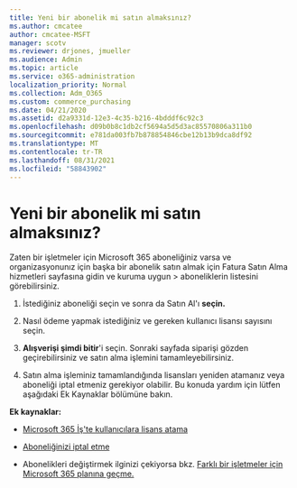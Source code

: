 ```yaml
---
title: Yeni bir abonelik mi satın almaksınız?
ms.author: cmcatee
author: cmcatee-MSFT
manager: scotv
ms.reviewer: drjones, jmueller
ms.audience: Admin
ms.topic: article
ms.service: o365-administration
localization_priority: Normal
ms.collection: Adm_O365
ms.custom: commerce_purchasing
ms.date: 04/21/2020
ms.assetid: d2a9331d-12e3-4c35-b216-4bdddf6c92c3
ms.openlocfilehash: d09b0b8c1db2cf5694a5d5d3ac85570806a311b0
ms.sourcegitcommit: e781da003fb7b878854846cbe12b13b9dca8df92
ms.translationtype: MT
ms.contentlocale: tr-TR
ms.lasthandoff: 08/31/2021
ms.locfileid: "58843902"
---
```

# <a name="looking-to-buy-a-new-subscription"></a>Yeni bir abonelik mi satın almaksınız?

Zaten bir işletmeler için Microsoft 365 aboneliğiniz varsa ve organizasyonunız için başka bir  abonelik satın almak için Fatura Satın Alma hizmetleri sayfasına gidin ve kuruma uygun \> [](https://go.microsoft.com/fwlink/p/?linkid=868433) aboneliklerin listesini görebilirsiniz.
 
1. İstediğiniz aboneliği seçin ve sonra da Satın Al'ı **seçin.**

2. Nasıl ödeme yapmak istediğiniz ve gereken kullanıcı lisansı sayısını seçin.

3. **Alışverişi şimdi bitir**'i seçin. Sonraki sayfada siparişi gözden geçirebilirsiniz ve satın alma işlemini tamamleyebilirsiniz.

4. Satın alma işleminiz tamamlandığında lisansları yeniden atamanız veya aboneliği iptal etmeniz gerekiyor olabilir. Bu konuda yardım için lütfen aşağıdaki Ek Kaynaklar bölümüne bakın.

 **Ek kaynaklar:**
  
- [Microsoft 365 İş'te kullanıcılara lisans atama](https://docs.microsoft.com/microsoft-365/admin/add-users/add-users)
    
- [Aboneliğinizi iptal etme](https://docs.microsoft.com/microsoft-365/commerce/subscriptions/cancel-your-subscription)
    
- Abonelikleri değiştirmek ilginizi çekiyorsa bkz. [Farklı bir işletmeler için Microsoft 365 planına geçme.](https://docs.microsoft.com/microsoft-365/commerce/subscriptions/switch-to-a-different-plan)